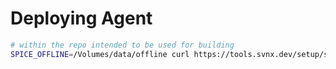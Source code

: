 # Deploying Agent

```sh
# within the repo intended to be used for building
SPICE_OFFLINE=/Volumes/data/offline curl https://tools.svnx.dev/setup/spice/agent | sh -
```
